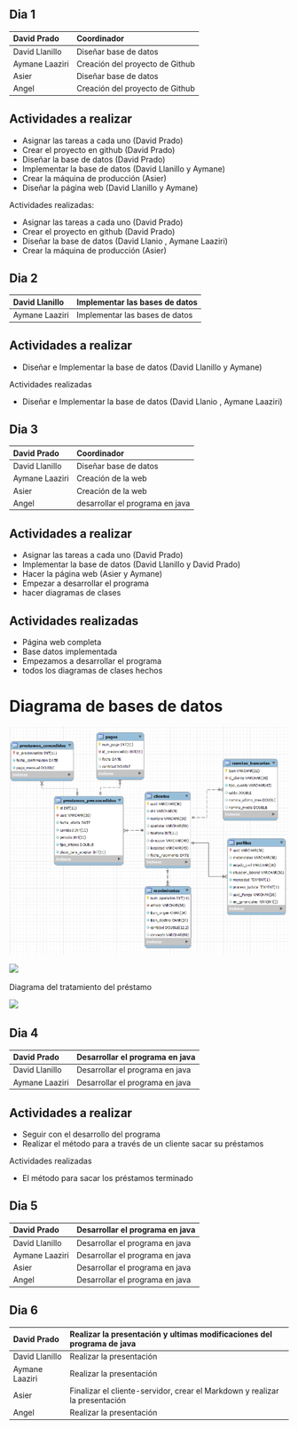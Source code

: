 
## Dia 1


|David Prado |Coordinador|
| :- | :- |
|David Llanillo|Diseñar base de datos|
|Aymane Laaziri|Creación del proyecto de Github|
|Asier |Diseñar base de datos|
|Angel|Creación del proyecto de Github|


## Actividades a realizar 
- Asignar las tareas a cada uno (David Prado)
- Crear el proyecto en github (David Prado)
- Diseñar la base de datos (David Prado)
- Implementar la base de datos (David Llanillo y Aymane)
- Crear la máquina de producción (Asier)
- Diseñar la página web  (David Llanillo y Aymane)


Actividades realizadas:

- Asignar las tareas a cada uno (David Prado)
- Crear el proyecto en github (David Prado)
- Diseñar la base de datos (David Llanio , Aymane Laaziri)
- Crear la máquina de producción (Asier)


## Dia 2



|David Llanillo|Implementar las bases de datos|
| :- | :- |
|Aymane Laaziri|Implementar las bases de datos|
## Actividades a realizar 
- Diseñar e Implementar la base de datos (David Llanillo y Aymane)


Actividades realizadas

- Diseñar e Implementar la base de datos (David Llanio , Aymane Laaziri)


## Dia 3


|David Prado |Coordinador|
| :- | :- |
|David Llanillo|Diseñar base de datos|
|Aymane Laaziri|Creación de la web|
|Asier |Creación de la web|
|Angel|desarrollar el programa en java|

## Actividades a realizar 
- Asignar las tareas a cada uno (David Prado)
- Implementar la base de datos (David Llanillo y David Prado)
- Hacer la página web (Asier y Aymane)
- Empezar a desarrollar el programa
- hacer diagramas de clases
## Actividades realizadas
- Página web completa
- Base datos implementada
- Empezamos a desarrollar el programa
- todos los diagramas de clases hechos
# Diagrama de bases de datos
![](imagenes/BaseDeDatosDiagramaProyecto.png)


![](imagenes/Aspose.Words.64940ae2-bab4-4d5a-9abc-5cd0de3c1c21.002.png)

Diagrama del tratamiento del préstamo

![](imagenes/Aspose.Words.64940ae2-bab4-4d5a-9abc-5cd0de3c1c21.003.png)

## Dia 4 


|David Prado|Desarrollar el programa en java|
| :- | :- |
|David Llanillo|Desarrollar el programa en java|
|Aymane Laaziri|Desarrollar el programa en java|

## Actividades a realizar
- Seguir con el desarrollo del programa
- Realizar el método para a través de un cliente sacar su préstamos

Actividades realizadas

- El método para sacar los préstamos terminado




## Dia 5


|David Prado |Desarrollar el programa en java|
| :- | :- |
|David Llanillo|Desarrollar el programa en java|
|Aymane Laaziri|Desarrollar el programa en java|
|Asier |Desarrollar el programa en java|
|Angel|Desarrollar el programa en java|


## Dia 6


|David Prado |Realizar la presentación y ultimas modificaciones del programa de java|
| :- | :- |
|David Llanillo|Realizar la presentación|
|Aymane Laaziri|Realizar la presentación|
|Asier |Finalizar el cliente-servidor, crear el Markdown y realizar la presentación|
|Angel|Realizar la presentación|
